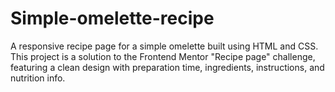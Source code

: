 # Simple-omelette-recipe
A responsive recipe page for a simple omelette built using HTML and CSS. This project is a solution to the Frontend Mentor "Recipe page" challenge, featuring a clean design with preparation time, ingredients, instructions, and nutrition info.
